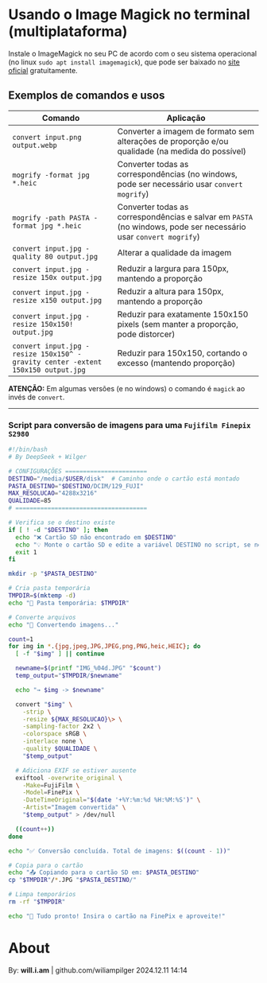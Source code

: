 # Usando o Image Magick no terminal (multiplataforma)

Instale o ImageMagick no seu PC de acordo com o seu sistema operacional (no linux `sudo apt install imagemagick`), que pode ser baixado no [site oficial](https://imagemagick.org) gratuitamente.


## Exemplos de comandos e usos

| Comando | Aplicação |
| --- | --- |
| `convert input.png output.webp` | Converter a imagem de formato sem alterações de proporção e/ou qualidade (na medida do possível) |
| `mogrify -format jpg *.heic` | Converter todas as correspondências (no windows, pode ser necessário usar `convert mogrify`) |
| `mogrify -path PASTA -format jpg *.heic` | Converter todas as correspondências e salvar em `PASTA` (no windows, pode ser necessário usar `convert mogrify`) |
| `convert input.jpg -quality 80 output.jpg` | Alterar a qualidade da imagem |
| `convert input.jpg -resize 150x output.jpg` | Reduzir a largura para 150px, mantendo a proporção |
| `convert input.jpg -resize x150 output.jpg` | Reduzir a altura para 150px, mantendo a proporção |
| `convert input.jpg -resize 150x150! output.jpg` | Reduzir para exatamente 150x150 pixels (sem manter a proporção, pode distorcer) |
| `convert input.jpg -resize 150x150^ -gravity center -extent 150x150 output.jpg` | Reduzir para 150x150, cortando o excesso (mantendo proporção) |

**ATENÇÃO:** Em algumas versões (e no windows) o comando é `magick` ao invés de `convert`.

------


### Script para conversão de imagens para uma `Fujifilm Finepix S2980`

```sh
#!/bin/bash
# By DeepSeek + Wilger

# CONFIGURAÇÕES =======================
DESTINO="/media/$USER/disk"  # Caminho onde o cartão está montado
PASTA_DESTINO="$DESTINO/DCIM/129_FUJI"
MAX_RESOLUCAO="4288x3216"
QUALIDADE=85
# =====================================

# Verifica se o destino existe
if [ ! -d "$DESTINO" ]; then
  echo "❌ Cartão SD não encontrado em $DESTINO"
  echo "💡 Monte o cartão SD e edite a variável DESTINO no script, se necessário."
  exit 1
fi

mkdir -p "$PASTA_DESTINO"

# Cria pasta temporária
TMPDIR=$(mktemp -d)
echo "📂 Pasta temporária: $TMPDIR"

# Converte arquivos
echo "🔄 Convertendo imagens..."

count=1
for img in *.{jpg,jpeg,JPG,JPEG,png,PNG,heic,HEIC}; do
  [ -f "$img" ] || continue

  newname=$(printf "IMG_%04d.JPG" "$count")
  temp_output="$TMPDIR/$newname"

  echo "→ $img -> $newname"

  convert "$img" \
    -strip \
    -resize ${MAX_RESOLUCAO}\> \
    -sampling-factor 2x2 \
    -colorspace sRGB \
    -interlace none \
    -quality $QUALIDADE \
    "$temp_output"

  # Adiciona EXIF se estiver ausente
  exiftool -overwrite_original \
    -Make=FujiFilm \
    -Model=FinePix \
    -DateTimeOriginal="$(date '+%Y:%m:%d %H:%M:%S')" \
    -Artist="Imagem convertida" \
    "$temp_output" > /dev/null

  ((count++))
done

echo "✅ Conversão concluída. Total de imagens: $((count - 1))"

# Copia para o cartão
echo "📤 Copiando para o cartão SD em: $PASTA_DESTINO"
cp "$TMPDIR"/*.JPG "$PASTA_DESTINO/"

# Limpa temporários
rm -rf "$TMPDIR"

echo "🎉 Tudo pronto! Insira o cartão na FinePix e aproveite!"

```


# About

By: **will.i.am** | github.com/wiliampilger
2024.12.11 14:14
